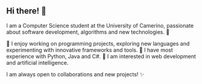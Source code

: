 ## Hi there! 👋
I am a Computer Science student at the University of Camerino, passionate about software development, algorithms and new technologies. 🚀

🔹 I enjoy working on programming projects, exploring new languages and experimenting with innovative frameworks and tools.
🔹 I have most experience with Python, Java and C#.
🔹 I am interested in web development and artificial intelligence.

I am always open to collaborations and new projects! ✨
